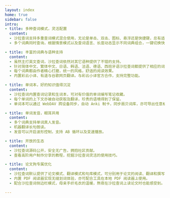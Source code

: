 ```yaml
---
layout: index
home: true
sidebar: false
intro:
- title: 多种查词模式，灵活配置
  content:
  - 沙拉查词支持多重查词模式混合使用，无论是单击、双击、图标、悬浮还是快捷键，总有适合您的搭配。
  - 多个词典同时查询，根据情景模式以及查词语言、长度动态显示不同词典组合，一键切换快速得到需要的结果。

- title: 丰富的词典与语种支持
  content:
  - 虽然主打英文查词，沙拉查词依然对其它语种提供了不错的支持。
  - 针对简体中文、繁体中文、日语、韩语、法语、德语、西班牙语沙拉查词都提供了相应的词典，其它语种亦提供了多种主流机器翻译结果。
  - 每个词典都由作者精心打磨，统一的风格，舒适的阅读效果。
  - 内置彩云小译、有道与谷歌网页翻译。与彩云小译官方合作，支持完整功能。

- title: 单词本，好的知识值得沉淀
  content:
  - 沙拉查词内置查词记录和生词本，可对有价值的单词编写笔记收藏。
  - 每个单词的上下文亦被自动获取及翻译，珍贵的语境得到了保留。
  - 单词本可以通过 WebDAV 跨设备同步，自动 Anki 制卡，同步扇贝词库，亦可导出任意格式纯文档。

- title: 单词发音，眼耳并用
  content:
  - 多个词典支持单词真人发音。
  - 机器翻译长句朗读。
  - 发音可以开启波形控制，支持 AB 循环以及变速播放。

- title: 开放的生态
  content:
  - 沙拉查词源码公开，安全无广告，拥抱社区贡献。
  - 查看高阶用户制作分享的教程，挖掘沙拉查词灵活的使用技巧。

- title: 论文狗专属优化
  content:
  - 沙拉查词默认提供了论文模式、翻译模式和句库模式，可分别用于论文的阅读、翻译和撰写。
  - 内置 PDF 阅读器实现无缝划词体验，亦可配合工具在本地 PDF 阅读器上使用。
  - 配合沙拉查词侧边栏模式，母亲手织毛衣的温暖，熬夜在沙拉查词上读论文时也能感受到。

---
```

